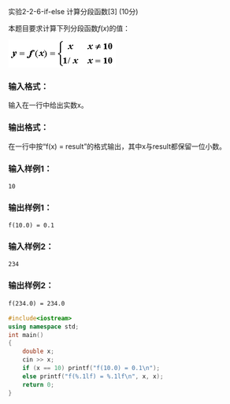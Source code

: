 实验2-2-6-if-else 计算分段函数[3] (10分)

本题目要求计算下列分段函数*f*(*x*)的值：

![](https://raw.githubusercontent.com/XianChiJie/PicGoimg/master/20210131082642.png)

### 输入格式：

输入在一行中给出实数x。

### 输出格式：

在一行中按“f(x) = result”的格式输出，其中x与result都保留一位小数。

### 输入样例1：

```in
10
```

### 输出样例1：

```out
f(10.0) = 0.1
```

### 输入样例2：

```
234
```

### 输出样例2：

```
f(234.0) = 234.0
```



```c++
#include<iostream>
using namespace std;
int main()
{
	double x;
	cin >> x;
	if (x == 10) printf("f(10.0) = 0.1\n");
	else printf("f(%.1lf) = %.1lf\n", x, x);
	return 0;
}
```

